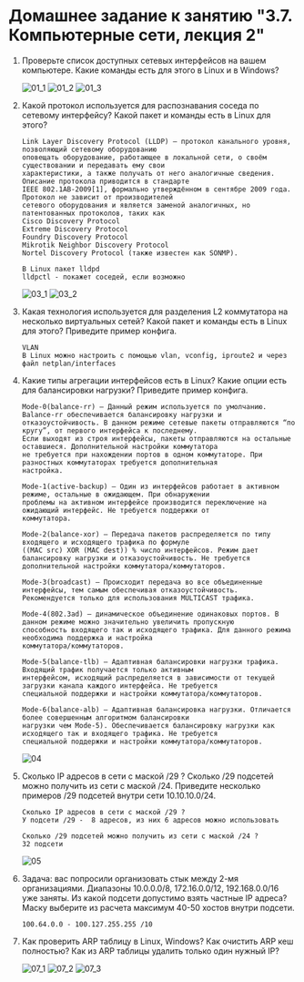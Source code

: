 # Домашнее задание к занятию "3.7. Компьютерные сети, лекция 2"

1. Проверьте список доступных сетевых интерфейсов на вашем компьютере. Какие команды есть для этого в Linux и в Windows?

   ![01_1](https://github.com/NotClove/netology.devops/blob/master/03-sysadmin-07-net/pics/01_1.jpg?raw=true)
   ![01_2](https://github.com/NotClove/netology.devops/blob/master/03-sysadmin-07-net/pics/01_2.jpg?raw=true)
   ![01_3](https://github.com/NotClove/netology.devops/blob/master/03-sysadmin-07-net/pics/01_3.jpg?raw=true)

2. Какой протокол используется для распознавания соседа по сетевому интерфейсу? Какой пакет и команды есть в Linux для этого?

    ```
    Link Layer Discovery Protocol (LLDP) — протокол канального уровня, позволяющий сетевому оборудованию 
    оповещать оборудование, работающее в локальной сети, о своём существовании и передавать ему свои 
    характеристики, а также получать от него аналогичные сведения. Описание протокола приводится в стандарте 
    IEEE 802.1AB-2009[1], формально утверждённом в сентябре 2009 года. Протокол не зависит от производителей 
    сетевого оборудования и является заменой аналогичных, но патентованных протоколов, таких как 
    Cisco Discovery Protocol
    Extreme Discovery Protocol
    Foundry Discovery Protocol
    Mikrotik Neighbor Discovery Protocol
    Nortel Discovery Protocol (также известен как SONMP).
   
    В Linux пакет lldpd
    lldpctl - покажет соседей, если возможно
    ```
   
   ![03_1](https://github.com/NotClove/netology.devops/blob/master/03-sysadmin-07-net/pics/03_1.jpg?raw=true)
   ![03_2](https://github.com/NotClove/netology.devops/blob/master/03-sysadmin-07-net/pics/03_2.jpg?raw=true)

3. Какая технология используется для разделения L2 коммутатора на несколько виртуальных сетей? Какой пакет и команды есть в Linux для этого? Приведите пример конфига.

    ```
    VLAN
    В Linux можно настроить с помощью vlan, vconfig, iproute2 и через файл netplan/interfaces     
    ```
   


4. Какие типы агрегации интерфейсов есть в Linux? Какие опции есть для балансировки нагрузки? Приведите пример конфига.

    ```
   Mode-0(balance-rr) – Данный режим используется по умолчанию. Balance-rr обеспечивается балансировку нагрузки и 
   отказоустойчивость. В данном режиме сетевые пакеты отправляются “по кругу”, от первого интерфейса к последнему. 
   Если выходят из строя интерфейсы, пакеты отправляются на остальные оставшиеся. Дополнительной настройки коммутатора 
   не требуется при нахождении портов в одном коммутаторе. При разностных коммутаторах требуется дополнительная 
   настройка.

   Mode-1(active-backup) – Один из интерфейсов работает в активном режиме, остальные в ожидающем. При обнаружении 
   проблемы на активном интерфейсе производится переключение на ожидающий интерфейс. Не требуется поддержки от 
   коммутатора.

   Mode-2(balance-xor) – Передача пакетов распределяется по типу входящего и исходящего трафика по формуле 
   ((MAC src) XOR (MAC dest)) % число интерфейсов. Режим дает балансировку нагрузки и отказоустойчивость. Не требуется 
   дополнительной настройки коммутатора/коммутаторов.

   Mode-3(broadcast) – Происходит передача во все объединенные интерфейсы, тем самым обеспечивая отказоустойчивость. 
   Рекомендуется только для использования MULTICAST трафика.

   Mode-4(802.3ad) – динамическое объединение одинаковых портов. В данном режиме можно значительно увеличить пропускную 
   способность входящего так и исходящего трафика. Для данного режима необходима поддержка и настройка 
   коммутатора/коммутаторов.

   Mode-5(balance-tlb) – Адаптивная балансировки нагрузки трафика. Входящий трафик получается только активным 
   интерфейсом, исходящий распределяется в зависимости от текущей загрузки канала каждого интерфейса. Не требуется 
   специальной поддержки и настройки коммутатора/коммутаторов.

   Mode-6(balance-alb) – Адаптивная балансировка нагрузки. Отличается более совершенным алгоритмом балансировки 
   нагрузки чем Mode-5). Обеспечивается балансировку нагрузки как исходящего так и входящего трафика. Не требуется 
   специальной поддержки и настройки коммутатора/коммутаторов. 
   
    ```

   ![04](https://github.com/NotClove/netology.devops/blob/master/03-sysadmin-07-net/pics/04.jpg?raw=true)

5. Сколько IP адресов в сети с маской /29 ? Сколько /29 подсетей можно получить из сети с маской /24. Приведите несколько примеров /29 подсетей внутри сети 10.10.10.0/24.

    ```
    Сколько IP адресов в сети с маской /29 ?
    У подсети /29 -  8 адресов, из них 6 адресов можно использовать
    
    Сколько /29 подсетей можно получить из сети с маской /24 ?
    32 подсети
    ```
   
   ![05](https://github.com/NotClove/netology.devops/blob/master/03-sysadmin-07-net/pics/05.jpg?raw=true)

6. Задача: вас попросили организовать стык между 2-мя организациями. Диапазоны 10.0.0.0/8, 172.16.0.0/12, 192.168.0.0/16 уже заняты. Из какой подсети допустимо взять частные IP адреса? Маску выберите из расчета максимум 40-50 хостов внутри подсети.

    ```
    100.64.0.0 - 100.127.255.255 /10
    ```
      

7. Как проверить ARP таблицу в Linux, Windows? Как очистить ARP кеш полностью? Как из ARP таблицы удалить только один нужный IP?

   ![07_1](https://github.com/NotClove/netology.devops/blob/master/03-sysadmin-07-net/pics/07.jpg?raw=true)
   ![07_2](https://github.com/NotClove/netology.devops/blob/master/03-sysadmin-07-net/pics/07_2.jpg?raw=true)
   ![07_3](https://github.com/NotClove/netology.devops/blob/master/03-sysadmin-07-net/pics/07_3.jpg?raw=true)